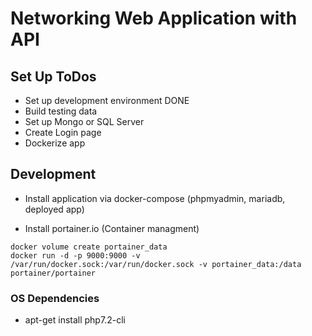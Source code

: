 # Networking Web Application with API

## Set Up ToDos

- Set up development environment DONE
- Build testing data
- Set up Mongo or SQL Server
- Create Login page
- Dockerize app

## Development

- Install application via docker-compose (phpmyadmin, mariadb, deployed app)

- Install portainer.io (Container managment)

`docker volume create portainer_data`  
`docker run -d -p 9000:9000 -v /var/run/docker.sock:/var/run/docker.sock -v portainer_data:/data portainer/portainer`  

### OS Dependencies

- apt-get install php7.2-cli